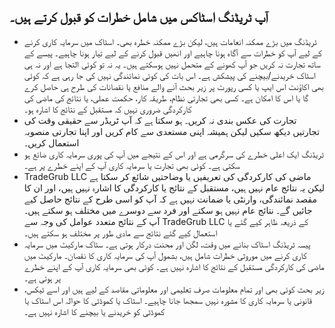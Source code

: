 ## آپ ٹریڈنگ اسٹاکس میں شامل خطرات کو قبول کرتے ہیں۔

- ٹریڈنگ میں بڑے ممکنہ انعامات ہیں، لیکن بڑے ممکنہ خطرہ بھی۔ اسٹاک میں سرمایہ کاری کرنے کے لیے آپ کو خطرات سے آگاہ ہونا چاہیے اور انھیں قبول کرنے کے لیے تیار ہونا چاہیے۔ پیسے کے ساتھ تجارت نہ کریں جو آپ کھونے کے متحمل نہیں ہوسکتے ہیں۔ یہ نہ تو کوئی التجا ہے اور نہ ہی اسٹاک خریدنے/بیچنے کی پیشکش ہے۔ اس بات کی کوئی نمائندگی نہیں کی جا رہی ہے کہ کوئی بھی اکاؤنٹ اس ایپ یا کسی رپورٹ پر زیر بحث آنے والے منافع یا نقصانات کی طرح ہی حاصل کرے گا یا اس کا امکان ہے۔ کسی بھی تجارتی نظام، طریقہ کار، حکمت عملی، یا نتائج کی ماضی کی کارکردگی ضروری نہیں کہ مستقبل کے نتائج کا اشارہ ہو۔
- تجارت کی عکس بندی نہ کریں۔ ہو سکتا ہے کہ آپ ٹریڈر سے حقیقی وقت کی تجارتیں دیکھ سکیں لیکن ہمیشہ اپنی مستعدی سے کام کریں اور اپنا تجارتی منصوبہ استعمال کریں۔
- ٹریڈنگ ایک اعلی خطرے کی سرگرمی ہے اور اس کے نتیجے میں آپ کی پوری سرمایہ کاری ضائع ہو سکتی ہے۔ کوئی بھی تجارت یا سرمایہ کاری آپ کے اپنے خطرے پر ہے۔
- TradeGrub LLC ماضی کی کارکردگی کی تعریفیں یا وضاحتیں شائع کر سکتا ہے لیکن یہ نتائج عام نہیں ہیں، مستقبل کے نتائج یا کارکردگی کا اشارہ نہیں ہیں، اور ان کا مقصد نمائندگی، وارنٹی یا ضمانت نہیں ہے کہ آپ کو اسی طرح کے نتائج حاصل کیے جائیں گے۔ نتائج عام نہیں ہو سکتے اور فرد سے دوسرے میں مختلف ہو سکتے ہیں۔ آپ کے نتائج متعدد عوامل کی وجہ سے TradeGrub LLC کے ذریعہ ظاہر کیے گئے یا استعمال کیے گئے نتائج سے مادی طور پر مختلف ہو سکتے ہیں۔ 
- پیسہ ٹریڈنگ اسٹاک بنانے میں وقت، لگن اور محنت درکار ہوتی ہے۔ سٹاک مارکیٹ میں سرمایہ کاری کرنے میں موروثی خطرات شامل ہیں، بشمول آپ کی سرمایہ کاری کا نقصان۔ مارکیٹ میں ماضی کی کارکردگی مستقبل کے نتائج کا اشارہ نہیں ہے۔ کوئی بھی سرمایہ کاری آپ کے اپنے خطرے پر ہوتی ہے۔ 
- زیر بحث کوئی بھی اور تمام معلومات صرف تعلیمی اور معلوماتی مقاصد کے لیے ہیں اور اسے ٹیکس، قانونی یا سرمایہ کاری کا مشورہ نہیں سمجھا جانا چاہیے۔ اسٹاک یا کموڈٹی کا حوالہ اس اسٹاک یا کموڈٹی کو خریدنے یا بیچنے کا اشارہ نہیں ہے۔
